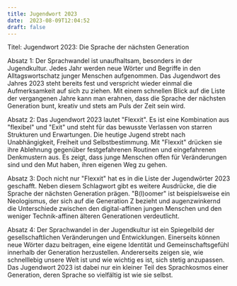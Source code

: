 ```yaml
---
title: Jugendwort 2023
date:  2023-08-09T12:04:52
draft: false
---
```


Titel: Jugendwort 2023: Die Sprache der nächsten Generation

Absatz 1: Der Sprachwandel ist unaufhaltsam, besonders in der Jugendkultur. Jedes Jahr werden neue Wörter und Begriffe in den Alltagswortschatz junger Menschen aufgenommen. Das Jugendwort des Jahres 2023 steht bereits fest und verspricht wieder einmal die Aufmerksamkeit auf sich zu ziehen. Mit einem schnellen Blick auf die Liste der vergangenen Jahre kann man erahnen, dass die Sprache der nächsten Generation bunt, kreativ und stets am Puls der Zeit sein wird.

Absatz 2: Das Jugendwort 2023 lautet "Flexxit". Es ist eine Kombination aus "flexibel" und "Exit" und steht für das bewusste Verlassen von starren Strukturen und Erwartungen. Die heutige Jugend strebt nach Unabhängigkeit, Freiheit und Selbstbestimmung. Mit "Flexxit" drücken sie ihre Ablehnung gegenüber festgefahrenen Routinen und eingefahrenen Denkmustern aus. Es zeigt, dass junge Menschen offen für Veränderungen sind und den Mut haben, ihren eigenen Weg zu gehen.

Absatz 3: Doch nicht nur "Flexxit" hat es in die Liste der Jugendwörter 2023 geschafft. Neben diesem Schlagwort gibt es weitere Ausdrücke, die die Sprache der nächsten Generation prägen. "B(l)oomer" ist beispielsweise ein Neologismus, der sich auf die Generation Z bezieht und augenzwinkernd die Unterschiede zwischen den digital-affinen jungen Menschen und den weniger Technik-affinen älteren Generationen verdeutlicht.

Absatz 4: Der Sprachwandel in der Jugendkultur ist ein Spiegelbild der gesellschaftlichen Veränderungen und Entwicklungen. Einerseits können neue Wörter dazu beitragen, eine eigene Identität und Gemeinschaftsgefühl innerhalb der Generation herzustellen. Andererseits zeigen sie, wie schnelllebig unsere Welt ist und wie wichtig es ist, sich stetig anzupassen. Das Jugendwort 2023 ist dabei nur ein kleiner Teil des Sprachkosmos einer Generation, deren Sprache so vielfältig ist wie sie selbst.